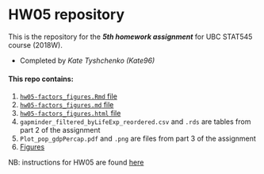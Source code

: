# HW05 repository

This is the repository for the ***5th homework assignment*** for UBC STAT545 course (2018W).
- Completed by *Kate Tyshchenko (Kate96)*

#### This repo contains:
1. [`hw05-factors_figures.Rmd` file](https://github.com/STAT545-UBC-students/hw05-Kate96/blob/master/hw05-factors_figures.Rmd)
2. [`hw05-factors_figures.md` file](https://github.com/STAT545-UBC-students/hw05-Kate96/blob/master/hw05-factors_figures.md)
3. [`hw05-factors_figures.html` file](https://github.com/STAT545-UBC-students/hw05-Kate96/blob/master/hw05-factors_figures.html)
4. `gapminder_filtered_byLifeExp_reordered.csv` and `.rds` are tables from part 2 of the assignment
5. `Plot_pop_gdpPercap.pdf` and `.png` are files from part 3 of the assignment
6. [Figures](https://github.com/STAT545-UBC-students/hw05-Kate96/tree/master/hw05-factors_figures_files/figure-markdown_github)

NB: instructions for HW05 are found [here](http://stat545.com/Classroom/assignments/hw05/hw05.html)


